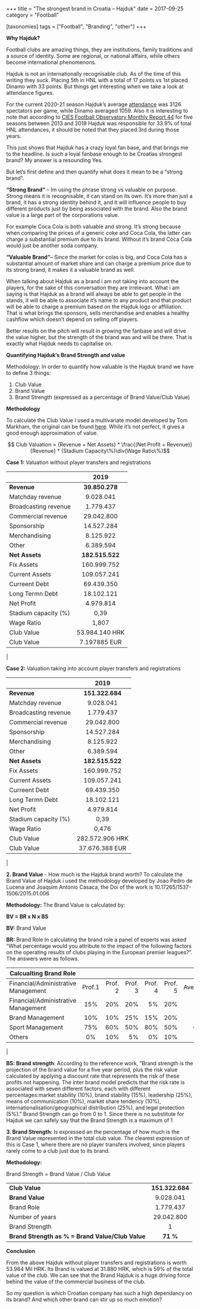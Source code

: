 +++
title = "The strongest brand in Croatia – Hajduk"
date = 2017-09-25
category = "Football"

[taxonomies]
tags = ["Football", "Branding", "other"]
+++

**Why Hajduk?**

Football clubs are amazing things, they are institutions, family traditions and a source of identity. Some are regional, or national affairs, while others become international phenomenons.

Hajduk is not an internationally recognisable club. As of the time of this writing they suck. Placing 5th in HNL with a total of 17 points vs 1st placed Dinamo with 33 points. But things get interesting when we take a look at attendance figures.
<!-- more -->
For the current 2020-21 season Hajduk’s average [attendance](https://prvahnl.hr/statistika/gledatelji/) was 3126 spectators per game, while Dinamo averaged 1059. Also it is interesting to note that according to [CIES Football Observatory Monthly Report 44](https://football-observatory.com/-About-) for five seasons between 2013 and 2018 Hajduk was responsible for 33.9% of total HNL attendances, it should be noted that they placed 3rd during those years.

This just shows that Hajduk has a crazy loyal fan base, and that brings me to the headline. Is such a loyal fanbase enough to be Croatias strongest brand? My answer is a resounding Yes.

But let’s first define and then quantify what does it mean to be a “strong brand”.

**“Strong Brand”** – Im using the phrase strong vs valuable on purpose. Strong means it is recognisable, it can stand on its own. It’s more than just a brand, it has a strong identity behind it, and it will influence people to buy different products just by being associated with the brand. Also the brand value is a large part of the corporations value.

For example Coca Cola is both valuable and strong. It’s strong because when comparing the prices of a generic coke and Coca Cola, the latter can charge a substantial premium due to its brand. Without it’s brand Coca Cola would just be another soda company.

**“Valuable Brand”**– Since the market for colas is big, and Coca Cola has a substantial amount of market share and can charge a premium price due to its strong brand, it makes it a valuable brand as well.

When talking about Hajduk as a brand i am not taking into account the players, for the sake of this conversation they are irrelevant. What i am saying is that Hajduk as a brand will always be able to get people in the stands, it will be able to associate it’s name to any product and that product will be able to charge a premium based on the Hajduk logo or affiliation. That is what brings the sponsors, sells merchandise and enables a healthy cashflow which doesn’t depend on selling off players.

Better results on the pitch will result in growing the fanbase and will drive the value higher, but the strength of the brand was and will be there.
That is exactly what Hajduk needs to capitalise on.

**Quantifying Hajduk’s Brand Strength and value**

Methodology: In order to quantify how valuable is the Hajduk brand we have to define 3 things:

1. Club Value
2. Brand Value
3. Brand Strength (expressed as a percentage of Brand Value/Club Value)


**Methodology**

To calculate the Club Value I used a multivariate model developed by Tom Markham, the original can be found [here](https://papers.ssrn.com/sol3/papers.cfm?abstract_id=2238265). While it’s not perfect, it gives a good enough approximation of value.


$$ Club Valuation = (Revenue + Net Assets) * \frac{(Net Profit + Revenue)}{Revenue} * (Stadium Capacity\%)\div(Wage Ratio\%)$$



**Case 1:** Valuation without player transfers and registrations


|   | **2019**     
| ------------- |:-------------:| 
| **Revenue**     |**39.850.278**  
| Matchday revenue      |   9.028.041      |   
| Broadcasting revenue | 1.779.437      |
| Commercial revenue | 29.042.800|
| Sponsorship | 14.527.284    |
| Merchandising |  8.125.922  |
| Other   |  6.389.594 |
| **Net Assets** | **182.515.522** |
| Fix Assets | 160.999.752   |
| Current Assets |  109.057.241 |
| Curreent Debt | 69.439.350  |
| Long Termn Debt | 18.102.121 |
|  Net Profit 	   |   4.979.814   | 
|  Stadium capacity (%) 	   |   0,39   | 
| Wage Ratio	    |   1,807   | 
|   Club Value	  | 53.984.140 HRK |
| Club Value	    |   7.197885 EUR |
|


**Case 2:**  Valuation taking into account player transfers and registrations

|   | **2019**     
| ------------- |:-------------:| 
| **Revenue**     |**151.322.684**  
| Matchday revenue      |   9.028.041      |   
| Broadcasting revenue | 1.779.437      |
| Commercial revenue | 29.042.800|
| Sponsorship | 14.527.284    |
| Merchandising |  8.125.922  |
| Other   |  6.389.594 |
| **Net Assets** | **182.515.522** |
| Fix Assets | 160.999.752   |
| Current Assets |  109.057.241 |
| Curreent Debt | 69.439.350  |
| Long Termn Debt | 18.102.121 |
|  Net Profit 	   |   4.979.814   | 
|  Stadium capacity (%) 	   |   0,39   | 
| Wage Ratio	    |   0,476   | 
|   Club Value	  | 282.572.906 HRK |
| Club Value	    |   37.676.388 EUR |
|


**2. Brand Value** - How much is the Hajduk brand worth?
To calculate the Brand Value of Hajduk i used the methodology developed by Joao Pedro de Lucena and Joaquim Antonio Casaca, the Doi of the work is 10.17265/1537-1506/2015.01.006

**Methodology:**
The Brand Value is calculated by:

**BV = BR x N x BS**

**BV:** Brand Value

**BR:** Brand Role
In calculating the brand role a panel of experts was asked “What percentage would you attribute to the impact of the following factors on the operating results of clubs playing in the European premier leagues?”. The answers were as follows.


|   Calcualting Brand Role |   |   |   |   |   |   |
| ------------- |:-------------:| -----:|-----:|-----:|-----:|-----:|
| Financial/Administrative Management     | Prof.1 |   Prof. 2 |   Prof. 3 | Prof. 4 | Prof. 5 | Average 
| Financial/Administrative Management     |   15% |   20%   |   20%   |   5%   | 20%| 16%|
| Brand Management    | 10% | 10% | 25% |  15% | 20% | 16% | 
| Sport Management | 75% | 60% | 50%| 80%| 50%| 63%| 
 Others | 0%| 10%| 5%| 0%| 10%| 5%| 
 |


**BS: Brand strength**: 
According to the reference work, “Brand strength is the projection of the brand value for a five year period, plus the risk value calculated by applying a discount rate that represents the risk of these profits not happening. The inter brand model predicts that the risk rate is associated with seven different factors, each with different percentages:market stability (10%), brand stability (15%), leadership (25%), means of communication (10%), market share tendency (10%), internationalisation/geographical distribution (25%), and legal protection (5%).”
Brand Strength can go from 0 to 1.
Since there is no substitute for Hajduk we can safely say that the Brand Strength is a maximum of 1


**3. Brand Strength**: 
Is expressed an the percentage of how much is the Brand Value represented in the total club value. The clearest expression of this is Case 1, where there are no player transfers involved, since players rarely come to a club just due to its brand.


**Methodology:**


Brand Strength = Brand Value / Club Value

|   |   |
| ------------- |:-------------:| 
|   **Club Value**     |   **151.322.684**  
|   **Brand Value**      |   9.028.041      |
|   Brand Role  |   1.779.437      |
|   Number of years |   29.042.800|
|   Brand Strength |   1 |
| **Brand Strength as % = Brand Value/Club Value** | **71 %** 


**Conclusion** 

From the above Hajduk without player transfers and registrations is worth 53.984 Mil HRK.
Its Brand is valued at 31.880 HRK, which is 59% of the total value of the club.
We can see that the Brand Hajduk is a huge driving force behind the value of the commercial business of the club.

So my question is which Croatian company has such a high dependancy on its brand? And which other brand can stir up so much emotion?




